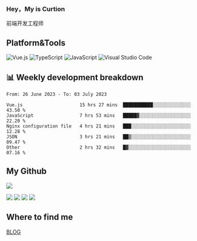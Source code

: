 ### Hey，My is Curtion
前端开发工程师
## Platform&Tools

![Vue.js](https://img.shields.io/badge/-Vue.js-4FC08D?style=flat-square&logo=Vue.js&logoColor=white)
![TypeScript](https://img.shields.io/badge/-TypeScript-007ACC?style=flat-square&logo=typescript&logoColor=white)
![JavaScript](https://img.shields.io/badge/-JavaScript-F7DF1E?style=flat-square&logo=javascript&logoColor=black)
![Visual Studio Code](https://img.shields.io/badge/-VSCode-007ACC?style=flat-square&logo=Visual-Studio-Code&logoColor=white)

## 📊 Weekly development breakdown

<!--START_SECTION:waka-->

```text
From: 26 June 2023 - To: 03 July 2023

Vue.js                     15 hrs 27 mins  ███████████░░░░░░░░░░░░░░   43.50 %
JavaScript                 7 hrs 53 mins   █████▓░░░░░░░░░░░░░░░░░░░   22.20 %
Nginx configuration file   4 hrs 21 mins   ███░░░░░░░░░░░░░░░░░░░░░░   12.28 %
JSON                       3 hrs 21 mins   ██▒░░░░░░░░░░░░░░░░░░░░░░   09.47 %
Other                      2 hrs 32 mins   █▓░░░░░░░░░░░░░░░░░░░░░░░   07.16 %
```

<!--END_SECTION:waka-->

## My Github

![](http://github-profile-summary-cards.vercel.app/api/cards/profile-details?username=curtion&theme=nord_bright)

![](http://github-profile-summary-cards.vercel.app/api/cards/stats?username=curtion&theme=nord_bright)
![](http://github-profile-summary-cards.vercel.app/api/cards/productive-time?username=curtion&theme=nord_bright&utcOffset=8)
![](http://github-profile-summary-cards.vercel.app/api/cards/repos-per-language?username=curtion&theme=nord_bright)
![](http://github-profile-summary-cards.vercel.app/api/cards/most-commit-language?username=curtion&theme=nord_bright)

## Where to find me

[BLOG](https://blog.3gxk.net)
